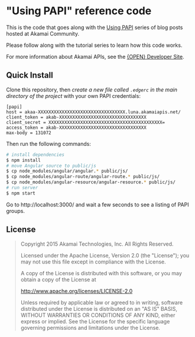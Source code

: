 # "Using PAPI" reference code

This is the code that goes along with the [Using PAPI](https://community.akamai.com/community/developer/blog/tags#/?tags=property%20manager) series of blog posts hosted at Akamai Community.

Please follow along with the tutorial series to learn how this code works.

For more information about Akamai APIs, see the [{OPEN} Developer Site](https://developer.akamai.com/).

## Quick Install

Clone this repository, then _create a new file called `.edgerc` in the main directory of the project_ with your own PAPI credentials:

```plaintext
[papi]
host = akaa-XXXXXXXXXXXXXXXXXXXXXXXXXXXXXXXXX.luna.akamaiapis.net/
client_token = akab-XXXXXXXXXXXXXXXXXXXXXXXXXXXXXXXXX
client_secret = XXXXXXXXXXXXXXXXXXXXXXXXXXXXXXXXXXXXXXXXXXX=
access_token = akab-XXXXXXXXXXXXXXXXXXXXXXXXXXXXXXXXX
max-body = 131072
```

Then run the following commands:

```bash
# install dependencies
$ npm install
# move Angular source to public/js
$ cp node_modules/angular/angular.* public/js/
$ cp node_modules/angular-route/angular-route.* public/js/
$ cp node_modules/angular-resource/angular-resource.* public/js/
# run server
$ npm start
```

Go to http://localhost:3000/ and wait a few seconds to see a listing of PAPI groups.

## License

> Copyright 2015 Akamai Technologies, Inc. All Rights Reserved.
> 
> Licensed under the Apache License, Version 2.0 (the "License");
> you may not use this file except in compliance with the License.
>
> A copy of the License is distributed with this software, or you
> may obtain a copy of the License at 
>
>    http://www.apache.org/licenses/LICENSE-2.0
>
> Unless required by applicable law or agreed to in writing, software
> distributed under the License is distributed on an "AS IS" BASIS,
> WITHOUT WARRANTIES OR CONDITIONS OF ANY KIND, either express or implied.
> See the License for the specific language governing permissions and
> limitations under the License.
